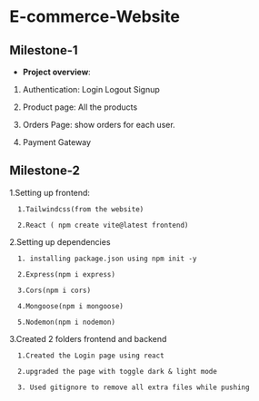 # E-commerce-Website






## Milestone-1

* **Project overview**:  
1. Authentication: Login Logout Signup
   
2. Product page: All the products
   
3. Orders Page: show orders for each user.
   
4. Payment Gateway

## Milestone-2
1.Setting up frontend:

      1.Tailwindcss(from the website)

      2.React ( npm create vite@latest frontend)
  
2.Setting up dependencies

      1. installing package.json using npm init -y
     
      2.Express(npm i express)
  
      3.Cors(npm i cors)
  
      4.Mongoose(npm i mongoose)
  
      5.Nodemon(npm i nodemon)

3.Created 2 folders frontend and backend

      1.Created the Login page using react

      2.upgraded the page with toggle dark & light mode

      3. Used gitignore to remove all extra files while pushing
